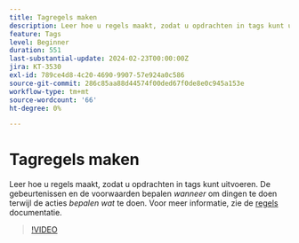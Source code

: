 ```yaml
---
title: Tagregels maken
description: Leer hoe u regels maakt, zodat u opdrachten in tags kunt uitvoeren. Gebeurtenissen en voorwaarden bepalen *when* om dingen te doen terwijl acties *what* bepalen om te doen.
feature: Tags
level: Beginner
duration: 551
last-substantial-update: 2024-02-23T00:00:00Z
jira: KT-3530
exl-id: 789ce4d8-4c20-4690-9907-57e924a0c586
source-git-commit: 286c85aa88d44574f00ded67f0de8e0c945a153e
workflow-type: tm+mt
source-wordcount: '66'
ht-degree: 0%

---
```


# Tagregels maken

Leer hoe u regels maakt, zodat u opdrachten in tags kunt uitvoeren. De gebeurtenissen en de voorwaarden bepalen *wanneer* om dingen te doen terwijl de acties *bepalen wat* te doen. Voor meer informatie, zie de [ regels ](https://experienceleague.adobe.com/docs/experience-platform/tags/ui/rules.html?lang=nl-NL) documentatie.

>[!VIDEO](https://video.tv.adobe.com/v/3430492/?learn=on&enablevpops&captions=dut)
